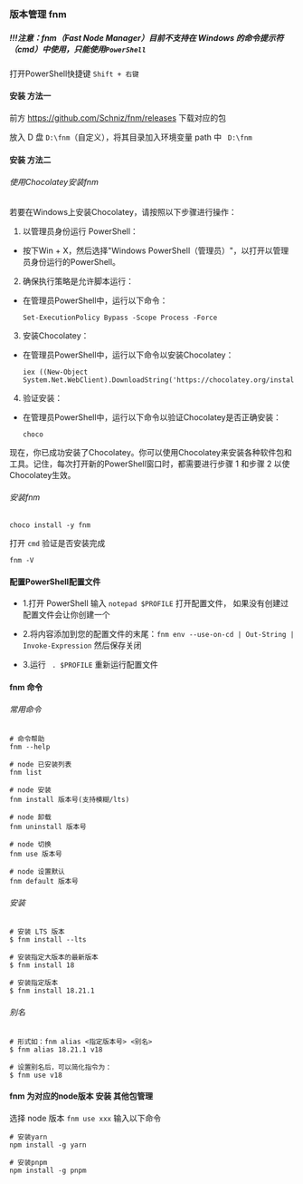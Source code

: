 ### 版本管理 fnm

##### !!!注意：fnm（Fast Node Manager）目前不支持在 Windows 的命令提示符（cmd）中使用，只能使用`PowerShell`
打开PowerShell快捷键  `Shift + 右键`

#### 安装 方法一 
前方 https://github.com/Schniz/fnm/releases 下载对应的包

放入 D 盘 `D:\fnm`（自定义），将其目录加入环境变量 path 中 ` D:\fnm`

#### 安装 方法二
###### 使用Chocolatey安装fnm
若要在Windows上安装Chocolatey，请按照以下步骤进行操作：

1. 以管理员身份运行 PowerShell：
  - 按下Win + X，然后选择"Windows PowerShell（管理员）"，以打开以管理员身份运行的PowerShell。

2. 确保执行策略是允许脚本运行：
  - 在管理员PowerShell中，运行以下命令：
  
    ```
    Set-ExecutionPolicy Bypass -Scope Process -Force
    ```

3. 安装Chocolatey：
  - 在管理员PowerShell中，运行以下命令以安装Chocolatey：
    ```
    iex ((New-Object System.Net.WebClient).DownloadString('https://chocolatey.org/install.ps1'))
    ```
4. 验证安装：
  - 在管理员PowerShell中，运行以下命令以验证Chocolatey是否正确安装：
    ```
    choco
    ```

现在，你已成功安装了Chocolatey。你可以使用Chocolatey来安装各种软件包和工具。记住，每次打开新的PowerShell窗口时，都需要进行步骤 1 和步骤 2 以使Chocolatey生效。

###### 安装fnm
```
choco install -y fnm
```

打开 `cmd` 验证是否安装完成
```
fnm -V
```

#### 配置PowerShell配置文件
- 1.打开 PowerShell 输入 `notepad $PROFILE` 打开配置文件， 如果没有创建过配置文件会让你创建一个

- 2.将内容添加到您的配置文件的末尾：`fnm env --use-on-cd | Out-String | Invoke-Expression` 然后保存关闭

- 3.运行 ` . $PROFILE` 重新运行配置文件

#### fnm 命令
###### 常用命令
```
# 命令帮助
fnm --help

# node 已安装列表
fnm list

# node 安装
fnm install 版本号(支持模糊/lts)

# node 卸载
fnm uninstall 版本号

# node 切换
fnm use 版本号

# node 设置默认
fnm default 版本号
```

###### 安装
```
# 安装 LTS 版本
$ fnm install --lts

# 安装指定大版本的最新版本
$ fnm install 18

# 安装指定版本
$ fnm install 18.21.1

```

###### 别名
```
# 形式如：fnm alias <指定版本号> <别名>
$ fnm alias 18.21.1 v18

# 设置别名后，可以简化指令为：
$ fnm use v18
```

#### fnm 为对应的node版本 安装 其他包管理
选择 node 版本 `fnm use xxx` 输入以下命令
```
# 安装yarn
npm install -g yarn

# 安装pnpm
npm install -g pnpm
```